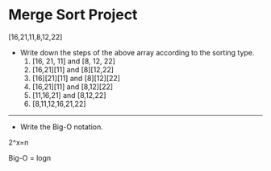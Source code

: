 # Merge Sort Project
[16,21,11,8,12,22]

- Write down the steps of the above array according to the sorting type.
    1. [16, 21, 11] and [8, 12, 22]
    2. [16,21][11] and [8][12,22]
    3. [16][21][11] and [8][12][22]
    4. [16,21][11] and [8,12][22]
    5. [11,16,21] and [8,12,22]
    6. [8,11,12,16,21,22]
---

- Write the Big-O notation.

2^x=n

Big-O = logn
